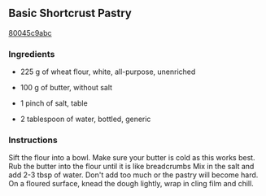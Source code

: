 ## Basic Shortcrust Pastry

[80045c9abc](https://cookpad.com/us/recipes/363453-basic-shortcrust-pastry)

### Ingredients

 - 225 g of wheat flour, white, all-purpose, unenriched

 - 100 g of butter, without salt

 - 1 pinch of salt, table

 - 2 tablespoon of water, bottled, generic

### Instructions

Sift the flour into a bowl. Make sure your butter is cold as this works best. Rub the butter into the flour until it is like breadcrumbs Mix in the salt and add 2-3 tbsp of water. Don't add too much or the pastry will become hard. On a floured surface, knead the dough lightly, wrap in cling film and chill.